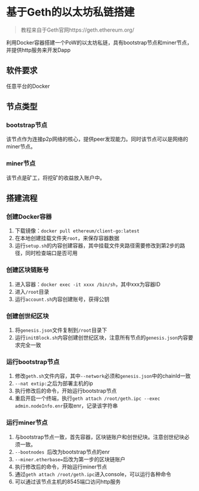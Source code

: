 # 基于Geth的以太坊私链搭建
> 教程来自于Geth官网https://geth.ethereum.org/

利用Docker容器搭建一个PoW的以太坊私链，具有bootstrap节点和miner节点，并提供http服务来开发Dapp
## 软件要求
任意平台的Docker
## 节点类型
### bootstrap节点
该节点作为连接p2p网络的核心，提供peer发现能力。同时该节点可以是网络的miner节点。
### miner节点
该节点是矿工，将挖矿的收益放入账户中。
## 搭建流程
### 创建Docker容器
1. 下载镜像：`docker pull ethereum/client-go:latest`
2. 在本地创建挂载文件夹`root`，来保存容器数据
3. 运行`setup.sh`的内容创建容器，其中挂载文件夹路径需要修改到第2步的路径，同时检查端口是否可用
### 创建区块链账号
1. 进入容器：`docker exec -it xxxx /bin/sh`，其中xxx为容器ID
2. 进入`/root`目录
3. 运行`account.sh`内容创建账号，获得公钥
### 创建创世纪区块
1. 将`genesis.json`文件复制到`/root`目录下
2. 运行`initBlock.sh`内容创建创世纪区块，注意所有节点的`genesis.json`内容要求完全一致
### 运行bootstrap节点
1. 修改`geth.sh`文件内容，其中`--network`必须和`genesis.json`中的chainId一致
2. `--nat extip:`之后为部署主机的ip
3. 执行修改后的命令，开始运行bootstrap节点
4. 重启开启一个终端，执行`geth attach /root/geth.ipc --exec admin.nodeInfo.enr`获取enr，记录该字符串
### 运行miner节点
1. 与bootstrap节点一致，首先容器，区块链账户和创世纪块。注意创世纪块必须一致。
2. `--bootnodes `后改为bootstrap节点的enr
3. `--miner.etherbase=`后改为第一步的区块链账户
4. 执行修改后的命令，开始运行miner节点
5. 通过`geth attach /root/geth.ipc`进入console，可以运行各种命令
6. 可以通过该节点主机的8545端口访问http服务